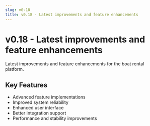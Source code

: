 ```yaml
---
slug: v0-18
title: v0.18 - Latest improvements and feature enhancements
---
```


# v0.18 - Latest improvements and feature enhancements

Latest improvements and feature enhancements for the boat rental platform.

## Key Features

- Advanced feature implementations
- Improved system reliability
- Enhanced user interface
- Better integration support
- Performance and stability improvements
